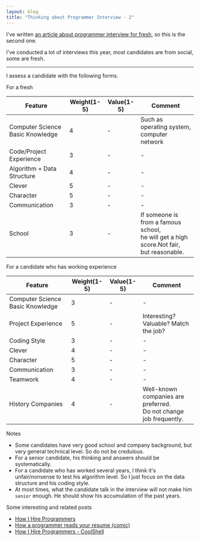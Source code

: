 ```yaml
---
layout: blog
title: "Thinking about Programmer Interview - 2"
---
```


I've written [an article about programmer interview for fresh](http://secfree.github.io/blog/2016/09/25/the-first-time-as-a-interviewer.html), so this is the second one.

I've conducted a lot of interviews this year, most candidates are from social, some are fresh.

---

I assess a candidate with the following forms.

For a fresh

| Feature | Weight(1-5) | Value(1-5) | Comment |
| --- | --- | --- | --- |
| Computer Science Basic Knowledge | 4 | - | Such as operating system, computer network |
| Code/Project Experience | 3 | - | - |
| Algorithm + Data Structure | 4 | - | - |
| Clever | 5 | - | - |
| Character | 5 | - | - |
| Communication | 3 | - | - |
| School | 3 | - | If someone is from a famous school, <br />he will get a high score.Not fair, but reasonable.|

For a candidate who has working experience

| Feature | Weight(1-5) | Value(1-5) | Comment |
| --- | --- | --- | --- |
| Computer Science Basic Knowledge | 3 | - | - |
| Project Experience | 5 | - | Interesting? Valuable? Match the job? |
| Coding Style | 3 | - | - |
| Clever | 4 | - | - |
| Character | 5 | - | - |
| Communication | 3 | - | - |
| Teamwork | 4 | - | - |
| History Companies | 4 | - | Well-known companies are preferred.<br />Do not change job frequently. |

Notes

- Some candidates have very good school and company background, but very general technical level. So do not be credulous.
- For a senior candidate, his thinking and answers should be systematically.
- For a candidate who has worked several years, I think it's unfair/nonsense to test his algorithm level. So I just focus on the data structure and his coding style.
- At most times, what the candidate talk in the interview will not make him `senior` enough. He should show his accumulation of the past years.

Some interesting and related posts

- [How I Hire Programmers](http://www.aaronsw.com/weblog/hiring)
- [How a programmer reads your resume (comic)](http://stevehanov.ca/blog/index.php?id=56)
- [How I Hire Programmers - CoolShell](https://coolshell.cn/articles/1870.html)
